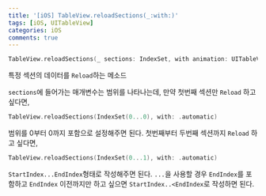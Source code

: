```yaml
---
title: '[iOS] TableView.reloadSections(_:with:)'
tags: [iOS, UITableView]
categories: iOS
comments: true
---
```


```swift
TableView.reloadSections(_ sections: IndexSet, with animation: UITableView.RowAnimation)
```

특정 섹션의 데이터를 `Reload`하는 메소드

`sections`에 들어가는 매개변수는 범위를 나타나는데, 만약 첫번째 섹션만 `Reload` 하고 싶다면,

```swift
TableView.reloadSections(IndexSet(0...0), with: .automatic)
```

범위를 0부터 0까지 포함으로 설정해주면 된다. 첫번째부터 두번째 섹션까지 `Reload` 하고 싶다면,

```swift
TableView.reloadSections(IndexSet(0...1), with: .automatic)
```

`StartIndex...EndIndex`형태로 작성해주면 된다. `...`을 사용할 경우 `EndIndex`를 포함하고 `EndIndex` 이전까지만 하고 싶으면 `StartIndex..<EndIndex`로 작성하면 된다.